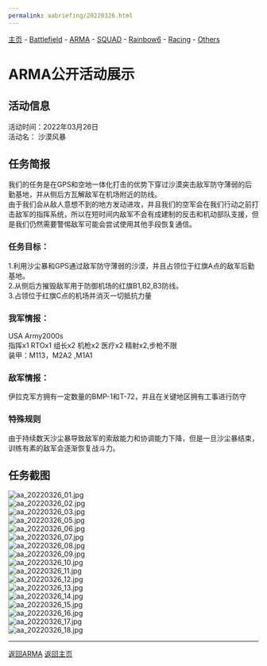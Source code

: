```yaml
---
permalink: aabriefing/20220326.html
---
```

[主页](https://saga2003.github.io/)   -  [Battlefield](https://saga2003.github.io/battlefield.html)   -   [ARMA](https://saga2003.github.io/arma.html)   -   [SQUAD](https://saga2003.github.io/squad.html)   -   [Rainbow6](https://saga2003.github.io/rainbow6.html)   -   [Racing](https://saga2003.github.io/racing.html)   -   [Others](https://saga2003.github.io/others.html)

# ARMA公开活动展示

## 活动信息
活动时间：2022年03月26日  
活动名： 沙漠风暴

## 任务简报
我们的任务是在GPS和空地一体化打击的优势下穿过沙漠突击敌军防守薄弱的后勤基地，并从侧后方瓦解敌军在机场附近的防线。  
由于我们会从敌人意想不到的地方发动进攻，并且我们的空军会在我们行动之前打击敌军的指挥系统，所以在短时间内敌军不会有成建制的反击和机动部队支援，但是我们仍然需要警惕敌军可能会尝试使用其他手段恢复通信。  

### 任务目标：
1.利用沙尘暴和GPS通过敌军防守薄弱的沙漠，并且占领位于红旗A点的敌军后勤基地。  
2.从侧后方摧毁敌军用于防御机场的红旗B1,B2,B3防线。  
3.占领位于红旗C点的机场并消灭一切抵抗力量  

### 我军情报：
USA Army2000s  
指挥x1 RTOx1 组长x2 机枪x2 医疗x2 精射x2,步枪不限  
装甲：M113，M2A2 ,M1A1  
### 敌军情报：
伊拉克军方拥有一定数量的BMP-1和T-72，并且在关键地区拥有工事进行防守  

### 特殊规则
由于持续数天沙尘暴导致敌军的索敌能力和协调能力下降，但是一旦沙尘暴结束，训练有素的敌军会逐渐恢复战斗力。  

## 任务截图

![aa_20220326_01.jpg](../../image/aa_20220326_01.jpg)  
![aa_20220326_02.jpg](../../image/aa_20220326_02.jpg)  
![aa_20220326_03.jpg](../../image/aa_20220326_03.jpg)  
![aa_20220326_05.jpg](../../image/aa_20220326_05.jpg)  
![aa_20220326_06.jpg](../../image/aa_20220326_06.jpg)  
![aa_20220326_07.jpg](../../image/aa_20220326_07.jpg)  
![aa_20220326_08.jpg](../../image/aa_20220326_08.jpg)  
![aa_20220326_09.jpg](../../image/aa_20220326_09.jpg)  
![aa_20220326_10.jpg](../../image/aa_20220326_10.jpg)  
![aa_20220326_11.jpg](../../image/aa_20220326_11.jpg)  
![aa_20220326_12.jpg](../../image/aa_20220326_12.jpg)  
![aa_20220326_13.jpg](../../image/aa_20220326_13.jpg)  
![aa_20220326_14.jpg](../../image/aa_20220326_14.jpg)  
![aa_20220326_15.jpg](../../image/aa_20220326_15.jpg)  
![aa_20220326_16.jpg](../../image/aa_20220326_16.jpg)  
![aa_20220326_17.jpg](../../image/aa_20220326_17.jpg)  
![aa_20220326_18.jpg](../../image/aa_20220326_18.jpg)  

 

---
[返回ARMA](https://saga2003.github.io/arma.html)
[返回主页](https://saga2003.github.io/)